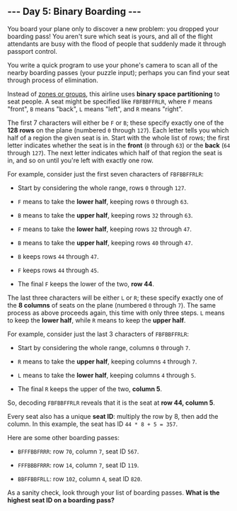 ## --- Day 5: Binary Boarding ---
You board your plane only to discover a new problem: you dropped your boarding pass! You aren't sure which seat is yours, and all of the flight attendants are busy with the flood of people that suddenly made it through passport control.
 
You write a quick program<!--- No problem! --> to use your phone's camera to scan all of the nearby boarding passes (your puzzle input); perhaps you can find your seat through process of elimination.
 
Instead of [zones or groups](https://www.youtube.com/watch?v=oAHbLRjF0vo), this airline uses **binary space partitioning** to seat people. A seat might be specified like `FBFBBFFRLR`, where `F` means "front", `B` means "back", `L` means "left", and `R` means "right".
 
The first 7 characters will either be `F` or `B`; these specify exactly one of the **128 rows** on the plane (numbered `0` through `127`). Each letter tells you which half of a region the given seat is in. Start with the whole list of rows; the first letter indicates whether the seat is in the **front** (`0` through `63`) or the **back** (`64` through `127`). The next letter indicates which half of that region the seat is in, and so on until you're left with exactly one row.
 
For example, consider just the first seven characters of `FBFBBFFRLR`:
 
 
- Start by considering the whole range, rows `0` through `127`.
 
- `F` means to take the **lower half**, keeping rows `0` through `63`.
 
- `B` means to take the **upper half**, keeping rows `32` through `63`.
 
- `F` means to take the **lower half**, keeping rows `32` through `47`.
 
- `B` means to take the **upper half**, keeping rows `40` through `47`.
 
- `B` keeps rows `44` through `47`.
 
- `F` keeps rows `44` through `45`.
 
- The final `F` keeps the lower of the two, **row 44**.
 
 
The last three characters will be either `L` or `R`; these specify exactly one of the **8 columns** of seats on the plane (numbered `0` through `7`). The same process as above proceeds again, this time with only three steps. `L` means to keep the **lower half**, while `R` means to keep the **upper half**.
 
For example, consider just the last 3 characters of `FBFBBFFRLR`:
 
 
- Start by considering the whole range, columns `0` through `7`.
 
- `R` means to take the **upper half**, keeping columns `4` through `7`.
 
- `L` means to take the **lower half**, keeping columns `4` through `5`.
 
- The final `R` keeps the upper of the two, **column 5**.
 
 
So, decoding `FBFBBFFRLR` reveals that it is the seat at **row 44, column 5**.
 
Every seat also has a unique **seat ID**: multiply the row by 8, then add the column. In this example, the seat has ID `44 * 8 + 5 = 357`.
 
Here are some other boarding passes:
 
 
- `BFFFBBFRRR`: row `70`, column `7`, seat ID `567`.
 
- `FFFBBBFRRR`: row `14`, column `7`, seat ID `119`.
 
- `BBFFBBFRLL`: row `102`, column `4`, seat ID `820`.
 
 
As a sanity check, look through your list of boarding passes. **What is the highest seat ID on a boarding pass?**
 